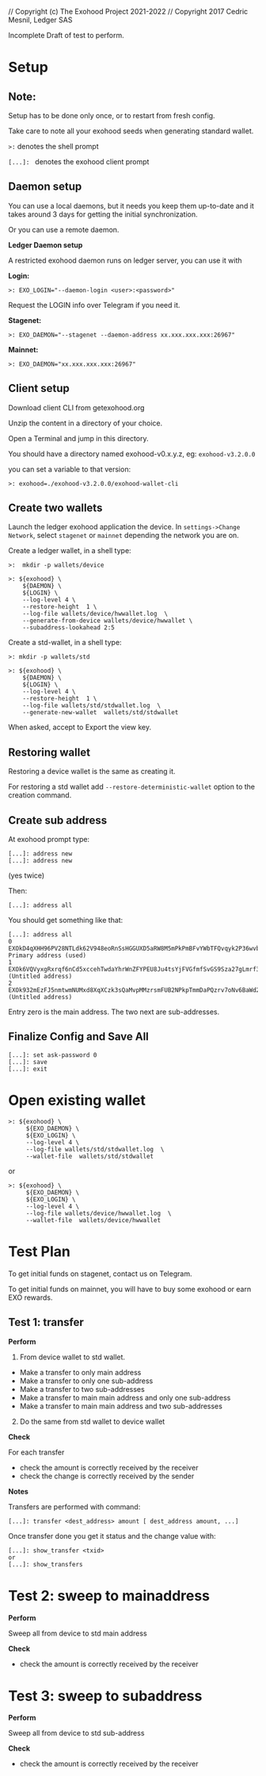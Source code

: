 // Copyright (c) The Exohood Project 2021-2022
// Copyright 2017 Cedric Mesnil, Ledger SAS

Incomplete Draft of test to perform.



Setup
=====


Note:
-----

Setup has to be done only once, or to restart from fresh config.

Take care to note all your exohood seeds when generating standard wallet.

`>:` denotes the shell prompt

`[...]: ` denotes the exohood client prompt


Daemon setup
------------

You can use a local daemons, but it needs you keep them up-to-date and it takes
around 3 days for getting the initial synchronization.

Or you can use a remote daemon. 


**Ledger Daemon setup**


A restricted exohood daemon runs on ledger server, you can use it with

**Login:**

    >: EXO_LOGIN="--daemon-login <user>:<password>"

Request the LOGIN info over Telegram if you need it.

**Stagenet:**

    >: EXO_DAEMON="--stagenet --daemon-address xx.xxx.xxx.xxx:26967"

**Mainnet:**

    >: EXO_DAEMON="xx.xxx.xxx.xxx:26967"


Client setup
------------

Download client CLI from getexohood.org

Unzip the content in a directory of your choice.

Open a Terminal and jump in this directory.

You should have a directory named exohood-v0.x.y.z, eg: `exohood-v3.2.0.0`

you can set a variable to that version:

    >: exohood=./exohood-v3.2.0.0/exohood-wallet-cli


Create two wallets
------------------


Launch the ledger exohood application the device. In `settings->Change Network`, select `stagenet` or `mainnet`
depending the network you are on.

Create a ledger wallet,  in a shell type:

    >:  mkdir -p wallets/device

    >: ${exohood} \
        ${DAEMON} \
        ${LOGIN} \
        --log-level 4 \
        --restore-height  1 \
        --log-file wallets/device/hwwallet.log  \
        --generate-from-device wallets/device/hwwallet \
        --subaddress-lookahead 2:5


Create a std-wallet, in a shell type:

    >: mkdir -p wallets/std

    >: ${exohood} \
        ${DAEMON} \
        ${LOGIN} \
        --log-level 4 \
        --restore-height  1 \
        --log-file wallets/std/stdwallet.log  \
        --generate-new-wallet  wallets/std/stdwallet


When asked, accept to Export the view key.

Restoring wallet
----------------

Restoring a device wallet is the same as creating it.

For restoring a std wallet add  `--restore-deterministic-wallet`  option to the creation command.


Create sub address
------------------

At exohood prompt type:

    [...]: address new
    [...]: address new

(yes twice)

Then:

    [...]: address all

You should get something like that:

    [...]: address all
    0  EXOkD4qXHH96PV28NTLdk62V948eoRnSsHGGUXD5aRW8M5mPkPmBFvYWbTFQvqyk2P36wvbahS31z9vZcQgZ8LgP1wHt66nM7A  Primary address (used)
    1  EXOk6VQVyxgRxrqf6nCd5xccehTwdaYhrWnZFYPEU8Ju4tsYjFVGfmfSvGS9Sza27gLmrf3i9sS36SqBQ4uJreyY3crDGm1FZC  (Untitled address)
    2  EXOk932mEzFJ5nmtwmNUMxd8XqXCzk3sQaMvpMMzrsmFUB2NPkpTmmDaPQzrv7oNv6BaWd2Gv9uAvUAbFD94FQYL4JPmC7Yf8M  (Untitled address)

Entry zero is the main address. The two next are sub-addresses.


Finalize Config and Save All
----------------------------

    [...]: set ask-password 0
    [...]: save
    [...]: exit


Open existing wallet
====================

    >: ${exohood} \
         ${EXO_DAEMON} \
         ${EXO_LOGIN} \
         --log-level 4 \
         --log-file wallets/std/stdwallet.log  \
         --wallet-file  wallets/std/stdwallet

or

    >: ${exohood} \
         ${EXO_DAEMON} \
         ${EXO_LOGIN} \
         --log-level 4 \
         --log-file wallets/device/hwwallet.log  \
         --wallet-file  wallets/device/hwwallet


Test Plan
=========


To get initial funds on stagenet, contact us on Telegram.

To get initial funds on mainnet, you will have to buy some exohood or earn EXO rewards.


Test 1: transfer
----------------

**Perform**

1. From device wallet to std wallet.

- Make a transfer to only main address
- Make a transfer to only one sub-address
- Make a transfer to two sub-addresses
- Make a transfer to main main address and only one sub-address
- Make a transfer to main main address and two sub-addresses

2. Do the same from std wallet to device wallet


**Check**

For each transfer
 - check the amount is correctly received by the receiver
 - check the change is correctly received by the sender


**Notes**

Transfers are performed with command:

    [...]: transfer <dest_address> amount [ dest_address amount, ...]

Once transfer done you get it status and the change value with:

    [...]: show_transfer <txid>
    or
    [...]: show_transfers


Test 2: sweep to mainaddress
============================

**Perform**

Sweep all from device to std main address

**Check**

- check the amount is correctly received by the receiver


Test 3: sweep to subaddress
===========================

**Perform**

Sweep all from device to std sub-address

**Check**

- check the amount is correctly received by the receiver
